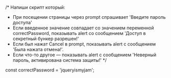 /*
  Напиши скрипт который: 
  
  - При посещении страницы через prompt cпрашивает 'Введите пароль доступа'
  - Если введенное значение совпадает со значением переменной correctPassword, 
    показывать alert со сообщением 'Доступ в секретный бункер разрешен!'
  - Если был нажат Cancel в prompt, показывать alert с сообщением 'Была нажата отмена!'.
  - Если что-то другое — показывать alert с сообщением 'Неверный пароль, активирована система защиты!'
*/ 

const correctPassword = 'jqueryismyjam';